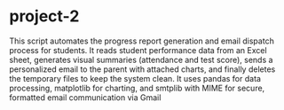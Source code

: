 # project-2
This script automates the progress report generation and email dispatch process for students. It reads student performance data from an Excel sheet, generates visual summaries (attendance and test score), sends a personalized email to the parent with attached charts, and finally deletes the temporary files to keep the system clean. It uses pandas for data processing, matplotlib for charting, and smtplib with MIME for secure, formatted email communication via Gmail
